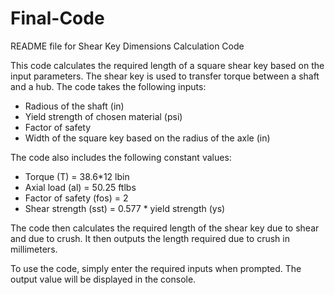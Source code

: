 # Final-Code


README file for Shear Key Dimensions Calculation Code

This code calculates the required length of a square shear key based on the input parameters. The shear key is used to transfer torque between a shaft and a hub. The code takes the following inputs:

- Radious of the shaft (in)
- Yield strength of chosen material (psi)
- Factor of safety
- Width of the square key based on the radius of the axle (in)

The code also includes the following constant values:

- Torque (T) = 38.6*12 lbin
- Axial load (al) = 50.25 ftlbs
- Factor of safety (fos) = 2
- Shear strength (sst) = 0.577 * yield strength (ys)

The code then calculates the required length of the shear key due to shear and due to crush. It then outputs the length required due to crush in millimeters.

To use the code, simply enter the required inputs when prompted. The output value will be displayed in the console.

